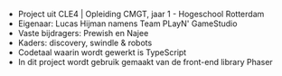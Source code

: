 - Project uit CLE4 | Opleiding CMGT, jaar 1 - Hogeschool Rotterdam
- Eigenaar: Lucas Hijman namens Team PLayN' GameStudio
- Vaste bijdragers: Prewish en Najee
- Kaders: discovery, swindle & robots
- Codetaal waarin wordt gewerkt is TypeScript
- In dit project wordt gebruik gemaakt van de front-end library Phaser
